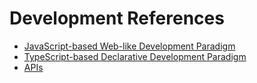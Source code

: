 # Development References

-   [JavaScript-based Web-like Development Paradigm](arkui-js/Readme-EN.md)
-   [TypeScript-based Declarative Development Paradigm](arkui-ts/Readme-EN.md)
-   [APIs](apis/apis.md)
    
    